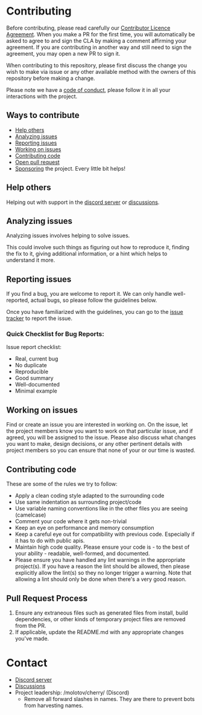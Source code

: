 # Contributing

Before contributing, please read carefully our [Contributor Licence Agreement](CLA.md). When you make a PR for the first time, you will automatically be asked to agree to and sign the CLA by making a comment affirming your agreement. If you are contributing in another way and still need to sign the agreement, you may open a new PR to sign it.

When contributing to this repository, please first discuss the change you wish to make via issue or any other available method with the owners of this repository before making a change.

Please note we have a [code of conduct](CODE-OF-CONDUCT.md), please follow it in all your interactions with the project.

## Ways to contribute
- [Help others](#help-others)
- [Analyzing issues](#analyzing-issues)
- [Reporting issues](#reporting-issues)
- [Working on issues](#working-on-issues)
- [Contributing code](#contributing-code)
- [Open pull request](#pull-request-process)
- [Sponsoring](https://github.com/sponsors/MolotovCherry) the project. Every little bit helps!

## Help others
Helping out with support in the [discord server](https://discord.gg/pDDt78wYQy) or [discussions](https://github.com/MolotovCherry/virtual-display-rs/discussions).

## Analyzing issues
Analyzing issues involves helping to solve issues.

This could involve such things as figuring out how to reproduce it, finding the fix to it, giving additional information, or a hint which helps to understand it more.

## Reporting issues
If you find a bug, you are welcome to report it.
We can only handle well-reported, actual bugs, so please follow the guidelines below.

Once you have familiarized with the guidelines, you can go to the [issue tracker](https://github.com/MolotovCherry/virtual-display-rs/issues/new/choose) to report the issue.

### Quick Checklist for Bug Reports:

Issue report checklist:
 * Real, current bug
 * No duplicate
 * Reproducible
 * Good summary
 * Well-documented
 * Minimal example

## Working on issues
Find or create an issue you are interested in working on. On the issue, let the project members know you want to work on that particular issue, and if agreed, you will be assigned to the issue. Please also discuss what changes you want to make, design decisions, or any other pertinent details with project members so you can ensure that none of your or our time is wasted.

## Contributing code
These are some of the rules we try to follow:

-   Apply a clean coding style adapted to the surrounding code
-   Use same indentation as surrounding project/code
-   Use variable naming conventions like in the other files you are seeing (camelcase)
-   Comment your code where it gets non-trivial
-   Keep an eye on performance and memory consumption
-   Keep a careful eye out for compatibility with previous code. Especially if it has to do with public apis.
-   Maintain high code quality. Please ensure your code is - to the best of your ability - readable, well-formed, and documented.
-   Please ensure you have handled any lint warnings in the appropriate project(s). If you have a reason the lint should be allowed, then please explicitly allow the lint(s) so they no longer trigger a warning. Note that allowing a lint should only be done when there's a very good reason.

## Pull Request Process

1. Ensure any extraneous files such as generated files from install, build dependencies, or other kinds of temporary project files are removed from the PR.
2. If applicable, update the README.md with any appropriate changes you've made.

# Contact
- [Discord server](https://discord.gg/pDDt78wYQy)
- [Discussions](https://github.com/MolotovCherry/virtual-display-rs/discussions)
- Project leadership: /molotov/cherry/ (Discord)
  - Remove all forward slashes in names. They are there to prevent bots from harvesting names.
